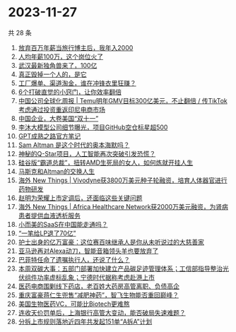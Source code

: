 # 2023-11-27

共 28 条

<!-- BEGIN 36KR -->
<!-- 最后更新时间 2023-11-27 05:02:31 +0800 -->
1. [放弃百万年薪当旅行博主后，我年入2000](https://36kr.com/p/2533347822348039)
1. [人均年薪100万，这个岗位火了](https://36kr.com/p/2534503812572933)
1. [武汉最新独角兽来了，100亿](https://36kr.com/p/2533466489906689)
1. [真正毁掉一个人的，是它](https://36kr.com/p/2533742356407815)
1. [工厂爆单、渠道淘金，谁在冲锋衣里狂赚？](https://36kr.com/p/2533539340641792)
1. [6个打破直觉的小窍门，让你效率翻倍](https://36kr.com/p/2496906166802309)
1. [中国公司全球化周报 | Temu明年GMV目标300亿美元，不止翻倍 / 传TikTok考虑通过投资重返印尼电商市场](https://36kr.com/p/2533490728888072)
1. [中国企业，大卷美国“双十一”](https://36kr.com/p/2533558847940352)
1. [李沐大模型公司细节曝光，项目GitHub空仓标星超500](https://36kr.com/p/2534606109550342)
1. [GPT成熟之路官方笔记](https://36kr.com/p/2534605952345864)
1. [Sam Altman 是这个时代的奥本海默吗？](https://36kr.com/p/2534604127233536)
1. [神秘的Q-Star项目，人工智能再次突破引发恐慌？](https://36kr.com/p/2533173975541257)
1. [硅谷版“霸道总裁”，扭转AMD生死局的女人，如何炼就开挂人生](https://36kr.com/p/2533649208223497)
1. [马斯克和Altman的交换人生](https://36kr.com/p/2533555865526400)
1. [海外 New Things | Vivodyne获3800万美元种子轮融资，培育人体器官进行药物研发](https://36kr.com/p/2531728182208005)
1. [赵明为荣耀上市定调后，还面临这些关键问题](https://36kr.com/p/2533741523199751)
1. [海外 New Things | Africa Healthcare Network获2000万美元融资，为肾病患者提供血液透析服务](https://36kr.com/p/2531093157324292)
1. [小而美的SaaS在中国能走通吗？](https://36kr.com/p/2431440332468229)
1. [“一笔给LP退了70亿”](https://36kr.com/p/2533416896440066)
1. [护士出身的亿万富豪：这位赛百味继承人是你从未听说过的大慈善家](https://36kr.com/p/2533314104878850)
1. [亚马逊再对Alexa动刀，智能音箱领头羊也要放弃了](https://36kr.com/p/2533522899805958)
1. [巴菲特任命了遗嘱执行人，还说了什么？](https://36kr.com/p/2533184414885384)
1. [本周双碳大事：五部门部署加快建立产品碳足迹管理体系；工信部指导整治光伏组件功率虚标乱象；宁德时代据称考虑赴港上市](https://36kr.com/p/2534863803672072)
1. [医药电商围剿线下药店，老百姓大药房高管离职、负债高企](https://36kr.com/p/2533643154005890)
1. [重庆富豪蒋仁生兜售“减肥神药”，智飞生物能否重回巅峰？](https://36kr.com/p/2534418735112065)
1. [美国生物医药VC，可能比Biotech更难熬](https://36kr.com/p/2534364088067849)
1. [连收天价罚单后，上海银行高管大变动，能否破局失速难题？](https://36kr.com/p/2533640659067013)
1. [分拆上市规则落地近四年共发起151单“A拆A”计划](https://36kr.com/p/2532114230699523)
<!-- END 36KR -->